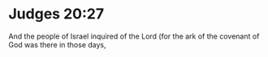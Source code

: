 # Judges 20:27

And the people of Israel inquired of the Lord (for the ark of the covenant of God was there in those days,
